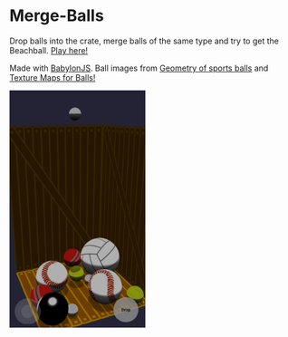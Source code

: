 # Merge-Balls

Drop balls into the crate, merge balls of the same type and try to get the Beachball. [Play here!](https://mergeballs.netlify.app/)

Made with [BabylonJS](https://babylonjs.com/). Ball images from [Geometry of sports balls](https://paulbourke.net/geometry/spherical/) and [Texture Maps for Balls!](https://www.robinwood.com/Catalog/FreeStuff/Textures/TexturePages/BallMaps.html)

<img src="./screenshot.jpg" width="240" />
